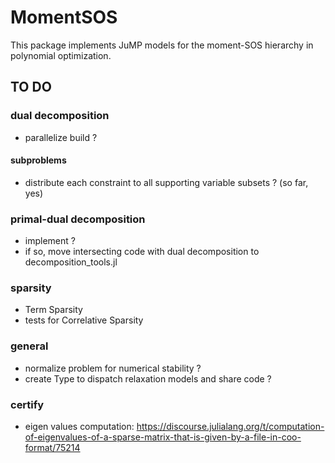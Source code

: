 # MomentSOS

This package implements JuMP models for the moment-SOS hierarchy in polynomial optimization.

## TO DO

### dual decomposition 

* parallelize build ?

#### subproblems

* distribute each constraint to all supporting variable subsets ? (so far, yes)

### primal-dual decomposition

* implement ?
* if so, move intersecting code with dual decomposition to decomposition_tools.jl

### sparsity 

* Term Sparsity
* tests for Correlative Sparsity

### general

* normalize problem for numerical stability ?
* create Type to dispatch relaxation models and share code ?

### certify

* eigen values computation: https://discourse.julialang.org/t/computation-of-eigenvalues-of-a-sparse-matrix-that-is-given-by-a-file-in-coo-format/75214